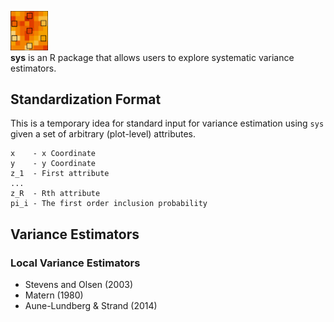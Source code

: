 <img src="docs/logo.png" width="60"></img><br> **sys** is an R package that allows users to explore systematic variance estimators.

## Standardization Format

This is a temporary idea for standard input for variance estimation using `sys` given a set of arbitrary (plot-level) attributes.

```
x    - x Coordinate
y    - y Coordinate
z_1  - First attribute
...
z_R  - Rth attribute
pi_i - The first order inclusion probability
```


## Variance Estimators

### Local Variance Estimators

- Stevens and Olsen (2003)
- Matern (1980)
- Aune-Lundberg & Strand (2014)